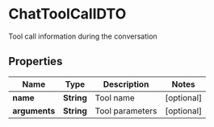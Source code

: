 

# ChatToolCallDTO

Tool call information during the conversation

## Properties

| Name | Type | Description | Notes |
|------------ | ------------- | ------------- | -------------|
|**name** | **String** | Tool name |  [optional] |
|**arguments** | **String** | Tool parameters |  [optional] |



